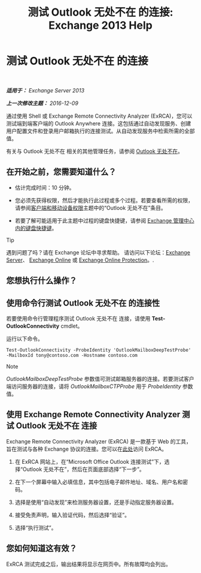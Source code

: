 ﻿---
title: '测试 Outlook 无处不在 的连接: Exchange 2013 Help'
TOCTitle: 测试 Outlook 无处不在 的连接
ms:assetid: 0dc5b68f-2316-446a-84c9-5f1c50dc3776
ms:mtpsurl: https://technet.microsoft.com/zh-cn/library/Ee633453(v=EXCHG.150)
ms:contentKeyID: 50556524
ms.date: 01/11/2018
mtps_version: v=EXCHG.150
ms.translationtype: HT
---

# 测试 Outlook 无处不在 的连接

 

_**适用于：** Exchange Server 2013_

_**上一次修改主题：** 2016-12-09_

通过使用 Shell 或 Exchange Remote Connectivity Analyzer (ExRCA)，您可以测试端到端客户端的 Outlook Anywhere 连接。这包括通过自动发现服务、创建用户配置文件和登录用户邮箱执行的连接测试。从自动发现服务中检索所需的全部值。

有关与 Outlook 无处不在 相关的其他管理任务，请参阅 [Outlook 无处不在](outlook-anywhere-exchange-2013-help.md)。

## 在开始之前，您需要知道什么？

  - 估计完成时间：10 分钟。

  - 您必须先获得权限，然后才能执行此过程或多个过程。若要查看所需的权限，请参阅[客户端和移动设备权限](clients-and-mobile-devices-permissions-exchange-2013-help.md)主题中的“Outlook 无处不在”条目。

  - 若要了解可能适用于此主题中过程的键盘快捷键，请参阅 [Exchange 管理中心内的键盘快捷键](keyboard-shortcuts-in-the-exchange-admin-center-exchange-online-protection-help.md)。

> [!tip]
> 遇到问题了吗？请在 Exchange 论坛中寻求帮助。 请访问以下论坛：<a href="https://go.microsoft.com/fwlink/p/?linkid=60612">Exchange Server</a>、 <a href="https://go.microsoft.com/fwlink/p/?linkid=267542">Exchange Online</a> 或 <a href="https://go.microsoft.com/fwlink/p/?linkid=285351">Exchange Online Protection</a>。.


## 您想执行什么操作？

## 使用命令行测试 Outlook 无处不在 的连接性

若要使用命令行管理程序测试 Outlook 无处不在 连接，请使用 **Test-OutlookConnectivity** cmdlet。

运行以下命令。

    Test-OutlookConnectivity -ProbeIdentity 'OutlookMailboxDeepTestProbe' -MailboxId tony@contoso.com -Hostname contoso.com

> [!NOTE]
> <em>OutlookMailboxDeepTestProbe</em> 参数值可测试邮箱服务器的连接。若要测试客户端访问服务器的连接，请将 <em>OutlookMailboxCTPProbe</em> 用于 <em>ProbeIdentity</em> 参数值。


## 使用 Exchange Remote Connectivity Analyzer 测试 Outlook 无处不在 连接

Exchange Remote Connectivity Analyzer (ExRCA) 是一款基于 Web 的工具，旨在测试与各种 Exchange 协议的连接。您可以在[此处](https://go.microsoft.com/fwlink/p/?linkid=167905)访问 ExRCA。

1.  在 ExRCA 网站上，在“Microsoft Office Outlook 连接测试”下，选择“Outlook 无处不在”，然后在页面底部选择“下一步”。

2.  在下一个屏幕中输入必填信息，其中包括电子邮件地址、域名、用户名和密码。

3.  选择是使用“自动发现”来检测服务器设置，还是手动指定服务器设置。

4.  接受免责声明，输入验证代码，然后选择“验证”。

5.  选择“执行测试”。

## 您如何知道这有效？

ExRCA 测试完成之后，输出结果将显示在网页中。所有故障均会列出。

